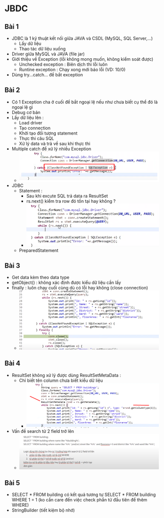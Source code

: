 # JBDC

## Bài 1
- JDBC là 1 kỹ thuật kết nối giữa JAVA và CSDL (MySQL, SQL Server,...)
  + Lấy dữ liệu
  + Thao tác dữ liệu xuống
- Driver giữa MySQL và JAVA (file jar)
- Giới thiệu về Exception (lỗi không mong muốn, không kiểm soát được)
  + Unchecked exception : Biên dịch thì lỗi luôn
  + Runtine exception : Chạy xong mới báo lỗi (VD: 10/0)
- Dùng try...catch... để bắt exception
## Bài 2
- Có 1 Exception cha ở cuối để bắt ngoại lệ nếu như chưa biết cụ thể đó là ngoại lệ gì
- Debug cơ bản
- Lấy dữ liệu lên : 
  + Load driver
  + Tạo connection
  + Khởi tạo đối tượng statement
  + Thực thi câu SQL
  + Xử lý data và trả về sau khi thực thi
- Multiple catch để xử lý nhiều Exception
  + ![](./image/multiple_catch.png "Multiple catch")
- JDBC 
  + Statement : 
    * Sau khi excute SQL trả data ra ResultSet
    * rs.next() kiểm tra row đó tồn tại hay không ?
    * ![](./image/jdbc_statement.png "JDBC statement")
  + PreparedStatement
## Bài 3
- Get data kèm theo data type
- getObject() : không xác định được kiểu dữ liệu cần lấy
- finally : luôn chạy cuối cùng dù có lỗi hay không (close connection)
  + ![](./image/finally.png "Finally")
## Bài 4
- ResultSet không xử lý được dùng ResultSetMetaData :
  + Chỉ biết tên column chưa biết kiểu dữ liệu
      * ![](./image/resultSetMetaData.png "Result Set Meta Data")
- Vấn đề search từ 2 field trở lên
    + ![](./image/sql_issue.png "SQL Issue")
## Bài 5
- SELECT * FROM building có kết quả tương tự SELECT * FROM building WHERE 1 = 1 (ko cần care đến việc check phần tử đầu tiên để thêm WHERE)
- StringBuilder (tiết kiệm bộ nhớ)
